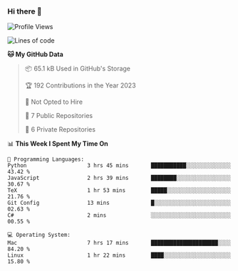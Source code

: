 ### Hi there 👋

<!--
**huayuan4396/huayuan4396** is a ✨ _special_ ✨ repository because its `README.md` (this file) appears on your GitHub profile.

Here are some ideas to get you started:

- 🔭 I’m currently working on ...
- 🌱 I’m currently learning ...
- 👯 I’m looking to collaborate on ...
- 🤔 I’m looking for help with ...
- 💬 Ask me about ...
- 📫 How to reach me: ...
- 😄 Pronouns: ...
- ⚡ Fun fact: ...
-->

<!--START_SECTION:waka-->
![Profile Views](http://img.shields.io/badge/Profile%20Views-3-blue)

![Lines of code](https://img.shields.io/badge/From%20Hello%20World%20I%27ve%20Written-182.1%20thousand%20lines%20of%20code-blue)

**🐱 My GitHub Data** 

> 📦 65.1 kB Used in GitHub's Storage 
 > 
> 🏆 192 Contributions in the Year 2023
 > 
> 🚫 Not Opted to Hire
 > 
> 📜 7 Public Repositories 
 > 
> 🔑 6 Private Repositories 
 > 
📊 **This Week I Spent My Time On** 

```text
💬 Programming Languages: 
Python                   3 hrs 45 mins       ███████████░░░░░░░░░░░░░░   43.42 % 
JavaScript               2 hrs 39 mins       ████████░░░░░░░░░░░░░░░░░   30.67 % 
TeX                      1 hr 53 mins        █████░░░░░░░░░░░░░░░░░░░░   21.76 % 
Git Config               13 mins             █░░░░░░░░░░░░░░░░░░░░░░░░   02.63 % 
C#                       2 mins              ░░░░░░░░░░░░░░░░░░░░░░░░░   00.55 % 

💻 Operating System: 
Mac                      7 hrs 17 mins       █████████████████████░░░░   84.20 % 
Linux                    1 hr 22 mins        ████░░░░░░░░░░░░░░░░░░░░░   15.80 % 
```


<!--END_SECTION:waka-->
